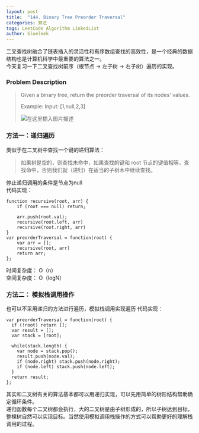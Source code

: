 ```yaml
---
layout: post
title:  "144. Binary Tree Preorder Traversal"
categories: 算法
tags: LeetCode Algorithm LinkedList
author: blueleek
---
```







二叉查找树融合了链表插入的灵活性和有序数组查找的高效性，是一个经典的数据结构也是计算机科学中最重要的算法之一。<br/>
今天复习一下二叉查找树前序（根节点 -> 左子树 -> 右子树）遍历的实现。

### Problem Description
> Given a binary tree, return the preorder traversal of its nodes' values.
>
>Example:
> Input: [1,null,2,3]
>
> ![在这里插入图片描述](https://img-blog.csdnimg.cn/20200107231133530.png?x-oss-process=image/watermark,type_ZmFuZ3poZW5naGVpdGk,shadow_10,text_aHR0cHM6Ly9ibG9nLmNzZG4ubmV0L2hodGh3eA==,size_16,color_FFFFFF,t_70)

### 方法一：递归遍历
类似于在二叉树中查找一个键的递归算法：
> 如果树是空的，则查找未命中，如果查找的键和 root 节点的键值相等，查找命中，否则我们就（递归）在适当的子树木中继续查找。

停止递归调用的条件是节点为null<br/>
代码实现：
```
function recursive(root, arr) {
    if (root === null) return;

    arr.push(root.val);
    recursive(root.left, arr)
    recursive(root.right, arr)
}
var preorderTraversal = function(root) {
    var arr = [];
    recursive(root, arr)
    return arr; 
};

```
时间复杂度： O（n）<br/>
空间复杂度： O（logN）

### 方法二： 模拟栈调用操作
也可以不采用递归的方法进行遍历，模拟栈调用实现遍历
代码实现：
```
var preorderTraversal = function(root) {
  if (!root) return [];
  var result = [];
  var stack = [root];
  
  while(stack.length) {
    var node = stack.pop();
    result.push(node.val);
    if (node.right) stack.push(node.right);
    if (node.left) stack.push(node.left);
  }
  return result;
};
```

其实和二叉树有关的算法基本都可以用递归实现，可以先用简单的树形结构帮助确定循环条件。<br/>
递归函数每个二叉树都会执行，大的二叉树是由子树形成的，所以子树达到目标，整棵树自然可以实现目标。当然使用模拟调用栈操作的方式可以帮助更好的理解栈调用的过程。


